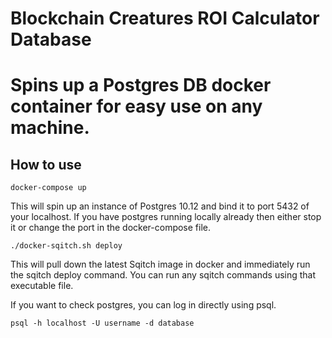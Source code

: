 # Blockchain Creatures ROI Calculator Database

Spins up a Postgres DB docker container for easy use on any machine.
=======================================================


## How to use

`docker-compose up`

This will spin up an instance of Postgres 10.12 and bind it to port 5432 of your localhost.  If you have postgres running locally already then either stop it or change the port in the docker-compose file.

`./docker-sqitch.sh deploy`

This will pull down the latest Sqitch image in docker and immediately run the sqitch deploy command.  You can run any sqitch commands using that executable file.

If you want to check postgres, you can log in directly using psql.

`psql -h localhost -U username -d database`

